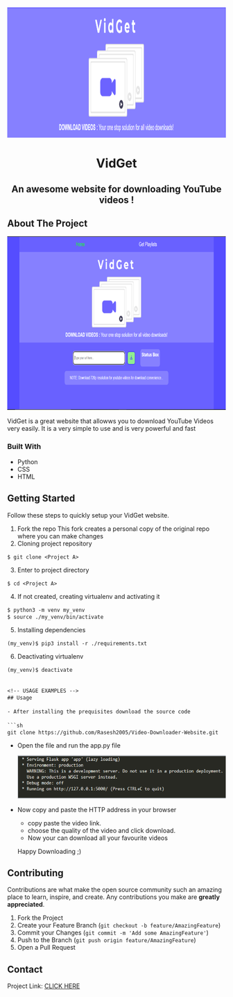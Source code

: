 <!-- MAde by @GeorgeET15 -->
<!-- PROJECT LOGO -->
<br />
<p align="center">
  <a href="https://github.com/GeorgeET15/Video-Downloader-Website">
    <img src="images/logo.PNG" alt="Logo" width="800" height="300">
  </a>

  <h1 align="center">VidGet</h1>

  <p>
    <h2 align="center"> An awesome website for downloading YouTube videos !</h2>
</p>

<!-- ABOUT THE PROJECT -->
## About The Project

<p align="center">
  <a href="https://github.com/GeorgeET15/Video-Downloader-Website">
    <img src="images/Home.png" alt="Home" width="800" height="400">
  </a>

VidGet is a great website that allowws you to download YouTube Videos very easily. It is a very simple to use and is very powerful and fast

### Built With

* Python
* CSS
* HTML


## Getting Started

Follow these steps to quickly setup your VidGet website.

1. Fork the repo 
    This fork creates a personal copy of the original repo where you can make changes
    <image>
2. Cloning project repository
  ```
  $ git clone <Project A>
  ```
3. Enter to project directory
  ```
  $ cd <Project A>
  ```
4. If not created, creating virtualenv and activating it
  ```
  $ python3 -m venv my_venv 
  $ source ./my_venv/bin/activate 
  ```
5. Installing dependencies
  ```
  (my_venv)$ pip3 install -r ./requirements.txt
  ```
6. Deactivating virtualenv
  ```
  (my_venv)$ deactivate 
  

<!-- USAGE EXAMPLES -->
## Usage

 - After installing the prequisites download the source code
  
  ```sh
  git clone https://github.com/Rasesh2005/Video-Downloader-Website.git
  ``` 
- Open the file and run the app.py file
  
  <a href="https://github.com/GeorgeET15/Video-Downloader-Website">
    <img src="images/running.PNG" alt="Home" width="500" height="100">
  </a>
  
- Now copy and paste the HTTP address in your browser
  
  - copy paste the video link.
  - choose the quality of the video and click download.
  - Now your can download all your favourite videos 
  
  <h> Happy Downloading ;) </h>  


<!-- CONTRIBUTING -->
## Contributing

Contributions are what make the open source community such an amazing place to learn, inspire, and create. Any contributions you make are **greatly appreciated**.

1. Fork the Project
2. Create your Feature Branch (`git checkout -b feature/AmazingFeature`)
3. Commit your Changes (`git commit -m 'Add some AmazingFeature'`)
4. Push to the Branch (`git push origin feature/AmazingFeature`)
5. Open a Pull Request

<!-- CONTACT -->
## Contact

Project Link: [CLICK HERE](https://github.com/Rasesh2005/Video-Downloader-Website)
